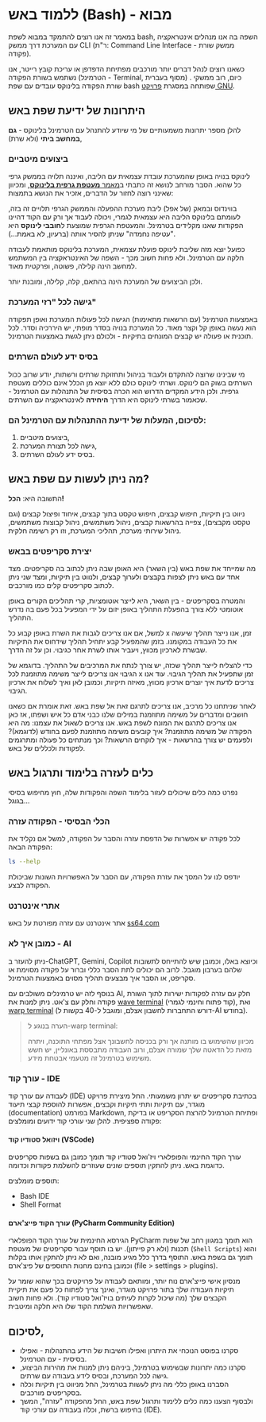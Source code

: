 # ללמוד באש (Bash) - מבוא
במאמר זה אנו רוצים להתמקד במבוא לשפת bash, השפה בה אנו מנהלים אינטראקציה עם המערכת דרך ממשק CLI (ר"ת: Command Line Interface - ממשק שורת פקודה). 

כשאנו רוצים לנהל דברים יותר מורכבים מפתיחת הדפדפן או עריכת קובץ רייטר, אנו נשתמש בשורת הפקודה (הטרמינל - Terminal, מסוף בעברית) . כיום, רוב ממשקי שורת הפקודה בלינוקס עובדים עם שפת bash שפותחה במסגרת [פרויקט GNU](https://www.gnu.org/software/bash/).

## היתרונות של ידיעת שפת באש
להלן מספר יתרונות משמעותיים של מי שיודע להתנהל עם הטרמינל בלינוקס - **גם במחשב ביתי** (ולא שרת),

### ביצועים מיטביים
לינוקס בנויה באופן שהמערכת עובדת עצמאית עם הליבה, ואיננה תלויה בממשק גרפי כל שהוא. הסבר מורחב לנושא זה כתבתי ב[מאמר **מעטפת גרפית בלינוקס**](https://linuxuserstip.blogspot.com/2024/05/blog-post.html), ומכיוון שאינני רוצה לחזור על הדברים, אזכיר את הנושא בתמצות:

בווינדוס ובמאק (של אפל) ליבת מערכת ההפעלה והממשק הגרפי תלויים זה בזה, לעומתם בלינוקס הליבה היא עצמאית לגמרי, ויכולה לעבוד אך ורק עם הקוד דהיינו הפקודות שאנו מקלידים בטרמינל. והמעטפת הגרפית שמוצעת ל**חובבי לינוקס** היא "עטיפה נחמדה" שניתן להסיר אותה (ברעיון, לא באמת...).

כפועל יוצא מזה שליבת לינוקס פועלת עצמאית, המערכת בלינוקס מותאמת לעבודה חלקה עם הטרמינל. ולא פחות חשוב מכך - השפה של האינטראקציה בין המשתמש למחשב הינה קלילה, פשוטה, ופרקטית מאוד.

ולכן הביצועים של המערכת הינה בהתאם, קלה, קלילה, ומובנת יותר.

### גישה לכל "רזי המערכת"
באמצעות הטרמינל (עם הרשאות מתאימות) הגישה לכל פעולות המערכת ואופן תפקודה הוא נעשה באופן קל וקצר מאוד. כל המערכת בנויה בסדר מופתי, יש היררכיה וסדר. לכל תוכנית או פעולה יש קבצים המונחים בתיקיות - ולכולם ניתן לגשת באמצעות הטרמינל.

### בסיס ידע לעולם השרתים
מי שבינינו שרוצה להתקדם ולעבוד בניהול ותחזוקת שרתים ורשתות, יודע שרוב ככול השרתים בשוק הם לינוקס. ושרתי לינוקס כולם ללא יוצא מן הכלל אינם כוללים מעטפת גרפית. ולכן הידע המקדים הדרוש הוא הכרה בסיסית של התנהלות עם הטרמינל - שכאמור בשרתי לינוקס היא הדרך **היחידה** לאינטראקציה עם השרתים.

### לסיכום, המעלות של ידיעת ההתנהלות עם הטרמינל הם:
1. ביצועים מיטביים,
2. גישה לכל תצורת המערכת,
3. בסיס ידע לעולם השרתים.

## מה ניתן לעשות עם שפת באש? 
התשובה היא: **הכל!**

ניווט בין תיקיות, חיפוש קבצים, חיפוש טקסט בתוך קבצים, איחוד ופיצול קבצים (וגם טקסט מקבצים), צפייה בהרשאות קבצים, ניהול משתמשים, ניהול קבוצות משתמשים, ניהול שירותי מערכת, תהליכי המערכת, וזו רק רשימה חלקית.

### יצירת סקריפטים בבאש
מה שמייחד את שפת באש (בין השאר) היא האופן שבה ניתן לכתוב בה סקריפטים. מצד אחד עם באש ניתן לצפות בקבצים ולערוך קבצים, ולנווט בין תיקיות, ומצד שני ניתן לכתוב סקריפטים קלים כמו מורכבים.

והמטרה בסקריפטים - בין השאר, היא לייצר אוטומציות, קרי תהליכים הקורים באופן אוטומטי ללא צורך בהפעלת התהליך באופן יזום על ידי המפעיל בכל פעם בה נדרש התהליך.

למשל, אם אנו צריכים לגבות את השרת באופן קבוע כל x זמן, אנו נייצר תהליך שיעשה את כל העבודה במקומנו. בזמן שהמפעיל קבע יתחיל תהליך שידחוס את התיקיות שבשרת לארכיון מכווץ, ויעביר אותו לשרת אחר כגיבוי. וכן על זה הדרך.

כדי להצליח לייצר תהליך שכזה, יש צורך לנתח את המרכיבים של התהליך. בדוגמא של הגיבוי אנו צריכים לייצר משימה מתוזמנת לכל x זמן שתפעיל את תהליך הגיבוי. עוד אנו צריכים לדעת איך יוצרים ארכיון מכווץ, מאיזה תיקיות, וכמובן לאן ואיך לשלוח את ארכיון הגיבוי.

לאחר שניתחנו כל מרכיב, אנו צריכים לתרגם זאת אל שפת באש. זאת אומרת אם כשאנו חושבים ומדברים על משימה מתוזמנת במילים שלנו כבני אדם כל איש ושפתו, אז כאן אנו צריכים לתרגם את המונח לשפת באש. אנו צריכים לשאול את עצמנו: מה היא הפקודה של משימה מתוזמנת? איך קובעים משימה מתוזמנת לפעם בחודש (לדוגמא)? ולפעמים יש צורך בהרשאות - איך לוקחים הרשאות? וכך מנתחים כל פעולה ומתרגמים לפקודות ולכללים של באש.

## כלים לעזרה בלימוד ותרגול באש
נפרט כמה כלים שיכולים לעזור בלימוד השפה והפקודות שלה, חוץ מחיפוש בסיסי בגוגל...

### הכלי הבסיסי - הפקודה עזרה
לכל פקודה יש אפשרות של הדפסת עזרה והסבר על הפקודה, למשל אם נקליד את הפקודה הבאה:

```bash
ls --help
```

יודפס לנו על המסך את עזרת הפקודה, עם הסבר על האפשרויות השונות שביכולת הפקודה לבצע.

### אתרי אינטרנט
אתר אינטרנט עם עזרה מפורטת על באש [ss64.com](https://ss64.com/bash)

### כמובן איך לא - AI
ניתן להעזר ב-ChatGPT, Gemini, Copilot וכיוצא באלו, וכמובן שיש להתייחס לתשובות שלהם בערבון מוגבל. לרוב הם יכולים לתת הסבר כללי וברור על פקודה מסוימת או סקריפט, או הסבר איך מבצעים תהליך מסוים באמצעות הטרמינל.

בנוסף לזה יש טרמינלים משולבים עם AI, חלק עם עזרה לפקודות ישירות לתוך השורת פקודה וחלק עם צ'אט. ניתן למנות את [wave terminal](https://www.waveterm.dev/) (קוד פתוח וחינמי לגמרי), ואת [warp terminal](https://www.warp.dev/) (דורש התחברות לחשבון אצלם, ומוגבל ל-40 בקשות ל-AI בחודש).

>הערה בנוגע ל-warp terminal:
>
>מכיוון שהשימוש בו מותנה אך ורק בכניסה לחשבונך אצל מפתחי התוכנה, ויתרה מזאת כל הדאטה שלך שמורה אצלם, ורוב העבודה מתבססת באונליין, יש חשש משימוש בטרמינל זה מטעמי אבטחת מידע.
 
### עורך קוד - IDE 
לעבודה עם עורך קוד (IDE) בכתיבת סקריפטים יש יתרון משמעותי. החל מיצירת פרויקט מוגדר, עם תיקיות ותתי תיקיות וקבצים, אפשרות להוספת קבצי תיעוד (documentation) בפורמט Markdown, ופתיחת הטרמינל להרצת הסקריפט או בדיקת פקודה ספציפית. להלן שני עורכי קוד ידועים ומומלצים:

#### ויזואל סטודיו קוד (VSCode)
עורך הקוד החינמי והפופלארי ויז'ואל סטודיו קוד תומך כמובן גם בשפות סקריפטים כדוגמת באש. ניתן להתקין תוספים שונים שעוזרים להשלמת פקודות וכדומה.

תוספים מומלצים:

- Bash IDE
- Shell Format

#### עורך הקוד פייצ'ארם (PyCharm Community Edition)
הגירסא החינמית של עורך הקוד הפופלארי PyCharm הוא תומך במגוון רחב של שפות תכנות (ולא רק פייתון). יש בו תוסף עבור סקריפטים של מעטפת (`Shell Scripts`) והוא תומך גם בשפת באש. התוסף בדרך כלל מגיע מובנה, ואם לא ניתן להתקין אותו בקלות וכמובן בחינם מחנות התוספים של פיצ'ארם (file > settings > plugins).

מנסיון אישי פייצ'ארם נוח יותר, ומותאם לעבודה על פרויקטים בכך שהוא שומר על תיקיות העבודה שלך בתור פרויקט מוגדר, ואינך צריך לפתוח כל פעם את תיקיית הקבצים שלך (מה שיכול לקרות לעיתים בויז'ואל סטודיו קוד). ולא פחות חשוב שאפשרויות השלמת הקוד שלו היא חלקה ומיטבית.

## לסיכום,
 - סקרנו בפוסט הנוכחי את היתרון ואפילו חשיבות של הידע בהתנהלות - ואפילו בסיסית - עם הטרמינל.
 - סקרנו כמה יתרונות שבשימוש בטרמינל, ביניהם ניתן למנות את מהירות הביצוע, גישה לכל המערכת, ובסיס לידע בעבודה עם שרתים.
 - הסברנו באופן כללי מה ניתן לעשות בטרמינל, החל מניווט בין תיקיות וכלה בסקריפטים מורכבים.
 - ולבסוף הצענו כמה כלים ללימוד ותרגול שפת באש, החל מהפקודה "עזרה", המשך בחיפוש ברשת, וכלה בעבודה עם עורכי קוד (IDE).
